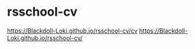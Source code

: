 # rsschool-cv
https://Blackdoll-Loki.github.io/rsschool-cv/cv
https://Blackdoll-Loki.github.io/rsschool-cv/
